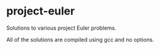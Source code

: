 # project-euler
Solutions to various project Euler problems.

All of the solutions are compiled using gcc and no options.
